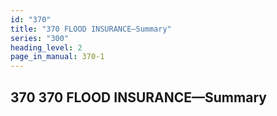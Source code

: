 ```yaml
---
id: "370"
title: "370 FLOOD INSURANCE—Summary"
series: "300"
heading_level: 2
page_in_manual: 370-1
---
```


## 370 370 FLOOD INSURANCE—Summary